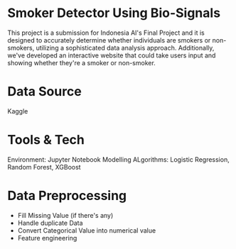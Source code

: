 # Smoker Detector Using Bio-Signals
This project is a submission for Indonesia AI's Final Project and it is designed to accurately determine whether individuals are smokers or non-smokers, utilizing a sophisticated data analysis approach. Additionally, we've developed an interactive website that could take users input and showing whether they're a smoker or non-smoker.
# Data Source
Kaggle
# Tools & Tech
Environment: Jupyter Notebook
Modelling ALgorithms: Logistic Regression, Random Forest, XGBoost
# Data Preprocessing
- Fill Missing Value (if there's any)
- Handle duplicate Data
- Convert Categorical Value into numerical value
- Feature engineering

